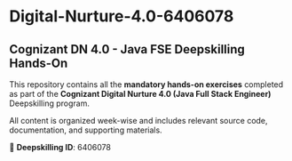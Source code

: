 # Digital-Nurture-4.0-6406078

## Cognizant DN 4.0 - Java FSE Deepskilling Hands-On

This repository contains all the **mandatory hands-on exercises** completed as part of the **Cognizant Digital Nurture 4.0 (Java Full Stack Engineer)** Deepskilling program.

All content is organized week-wise and includes relevant source code, documentation, and supporting materials.

📌 **Deepskilling ID**: 6406078
